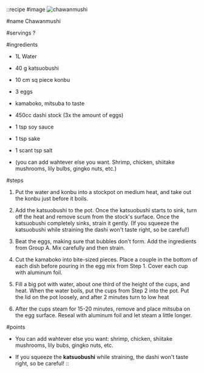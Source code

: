 ::recipe
#image
![chawanmushi](/img/vol1/chawanmushi.jpg)

#name
Chawanmushi

#servings
?

#ingredients
- 1L Water
- 40 g katsuobushi
- 10 cm sq piece konbu

- 3 eggs
- kamaboko, mitsuba to taste

- 450cc dashi stock (3x the amount of eggs)
- 1 tsp soy sauce
- 1 tsp sake
- 1 scant tsp salt
- (you can add wahtever else you want. Shrimp, chicken, shiitake mushrooms, lily bulbs, gingko nuts, etc.)


#steps
1. Put the water and konbu into a stockpot on medium heat, and take out the konbu just before it boils.

2. Add the katsuobushi to the pot. Once the katsuobushi starts to sink, turn off the heat and remove scum from the stock's surface. Once the katsuobushi completely sinks, strain it gently. (If you squeeze the katsuobushi while straining the dashi won't taste right, so be careful!)

3. Beat the eggs, making sure that bubbles don't form. Add the ingredients from Group A. Mix carefully and then strain.

4. Cut the kamaboko into bite-sized pieces. Place a couple in the bottom of each dish before pouring in the egg mix from Step 1. Cover each cup with aluminum foil.

5. Fill a big pot with water, about one third of the height of the cups, and heat. When the water boils, put the cups from Step 2 into the pot. Put the lid on the pot loosely, and after 2 minutes turn to low heat

6. After the cups steam for 15-20 minutes, remove and place mitsuba on the egg surface. Reseal with aluminum foil and let steam a little longer.

#points
- You can add wahtever else you want: shrimp, chicken, shiitake mushrooms, lily bubs, gingko nuts, etc.

- If you squeeze the **katsuobushi** while straining, the dashi won't taste right, so be careful!
::